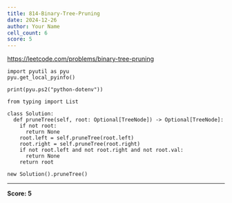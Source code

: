 ```yaml
---
title: 814-Binary-Tree-Pruning
date: 2024-12-26
author: Your Name
cell_count: 6
score: 5
---
```


https://leetcode.com/problems/binary-tree-pruning


```
import pyutil as pyu
pyu.get_local_pyinfo()
```


```
print(pyu.ps2("python-dotenv"))
```


```
from typing import List
```


```
class Solution:
  def pruneTree(self, root: Optional[TreeNode]) -> Optional[TreeNode]:
    if not root:
      return None
    root.left = self.pruneTree(root.left)
    root.right = self.pruneTree(root.right)
    if not root.left and not root.right and not root.val:
      return None
    return root
```


```
new Solution().pruneTree()
```


---
**Score: 5**